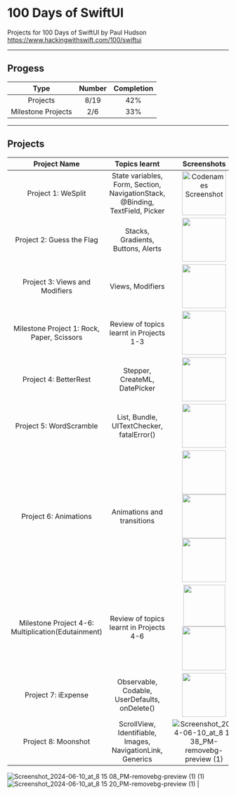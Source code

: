 # 100 Days of SwiftUI
Projects for 100 Days of SwiftUI by Paul Hudson  
https://www.hackingwithswift.com/100/swiftui  

--------------------------------------------------
## Progess 

| Type    | Number | Completion |
| :----------: | :---------: | :---------:
| Projects | 8/19 | 42% |
| Milestone Projects  | 2/6  | 33% |  

--------------------------------------------------

## Projects


| Project Name | Topics learnt | Screenshots |
| :----------: | :----------: | :----------: |
| Project 1: WeSplit | State variables, Form, Section, NavigationStack, <br> @Binding, TextField, Picker | <img src="https://github.com/aarsinh/100-days-of-swiftui/assets/148481261/1e4f0482-e72d-47d9-91c8-689244d8c06a" alt="Codenames Screenshot" width="100"> |
| Project 2: Guess the Flag | Stacks, Gradients, Buttons, Alerts | <img src="https://github.com/aarsinh/100-days-of-swiftui/assets/148481261/706d20bd-c0b0-4abc-8318-116c4d3dcf39" width="100">|
| Project 3: Views and Modifiers | Views, Modifiers |<img src="https://github.com/aarsinh/100-days-of-swiftui/assets/148481261/9bb50512-f35f-4f7a-878f-68713753cc8b" width="100"> |
| Milestone Project 1: Rock, Paper, Scissors | Review of topics learnt in Projects 1-3 | <img src="https://github.com/aarsinh/100-days-of-swiftui/assets/148481261/38dcaafe-6d1c-43f4-b056-25f259fddbb6" width="100"> |
| Project 4: BetterRest | Stepper, CreateML, DatePicker | <img src="https://github.com/aarsinh/100-days-of-swiftui/assets/148481261/f45904e8-9a71-4bc4-b375-bb5f930fe71e" width="100"> |
| Project 5: WordScramble | List, Bundle, UITextChecker, fatalError() | <img src="https://github.com/aarsinh/100-days-of-swiftui/assets/148481261/7c8a4a33-5fed-4d74-a9bc-bb841e359754" width="100"> |
| Project 6: Animations | Animations and transitions | <img src=https://github.com/aarsinh/100-days-of-swiftui/assets/148481261/cdd2fa87-bce4-4152-91f8-0e072e7aa9aa width="100"> <img src="https://github.com/aarsinh/100-days-of-swiftui/assets/148481261/cd7a0ea6-78bd-4476-ac67-76aa176ad420" width="100"> <img src="https://github.com/aarsinh/100-days-of-swiftui/assets/148481261/d0e109c6-ef9a-4030-ac88-b1c4877f70e6" width="100"> |
| Milestone Project 4-6: Multiplication(Edutainment) | Review of topics learnt in Projects 4-6 | <img src="https://github.com/aarsinh/100-days-of-swiftui/assets/148481261/a3f4cbae-eb9d-4300-99c1-376dbb6c4c95" width="95"> <img src="https://github.com/aarsinh/100-days-of-swiftui/assets/148481261/727ffa54-0972-4999-b634-ed9011c5d5ba" width="100"> |
| Project 7: iExpense | Observable, Codable, UserDefaults, onDelete() | <img src="https://github.com/aarsinh/100-days-of-swiftui/assets/148481261/5b52dbc5-7d70-4c7f-89dc-ceea9d61b1b7" width="100"> |
| Project 8: Moonshot | ScrollView, Identifiable, Images, NavigationLink, Generics |  ![Screenshot_2024-06-10_at_8 14 38_PM-removebg-preview (1)](https://github.com/aarsinh/100-days-of-swiftui/assets/148481261/957f69ac-d407-4590-9c92-2ff8dae98b7f)
![Screenshot_2024-06-10_at_8 15 08_PM-removebg-preview (1) (1)](https://github.com/aarsinh/100-days-of-swiftui/assets/148481261/d112e341-6448-42ac-90ed-58887cc2c6f2)
![Screenshot_2024-06-10_at_8 15 20_PM-removebg-preview (1)](https://github.com/aarsinh/100-days-of-swiftui/assets/148481261/bfe65a03-4be5-48ad-9c4d-c69c3c19e206) |










  


